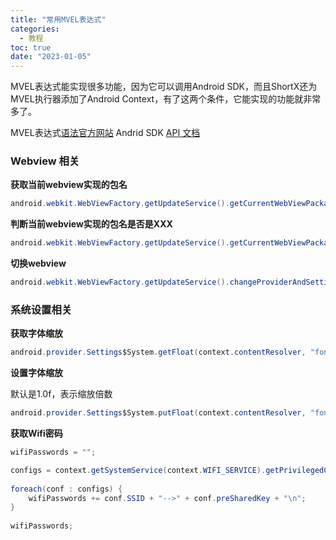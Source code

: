 ```yaml
---
title: "常用MVEL表达式"
categories:
  - 教程
toc: true
date: "2023-01-05"
---
```


MVEL表达式能实现很多功能，因为它可以调用Android SDK，而且ShortX还为MVEL执行器添加了Android Context，有了这两个条件，它能实现的功能就非常多了。

MVEL表达式[语法官方网站](http://mvel.documentnode.com/#language-guide-for-2.0)
Andrid SDK [API 文档](https://developer.android.com/reference/packages)


### Webview 相关

**获取当前webview实现的包名**

```java
android.webkit.WebViewFactory.getUpdateService().getCurrentWebViewPackageName()
```

**判断当前webview实现的包名是否是XXX**

```java
android.webkit.WebViewFactory.getUpdateService().getCurrentWebViewPackageName() == "com.google.android.webview"
```


**切换webview**

```java
android.webkit.WebViewFactory.getUpdateService().changeProviderAndSetting("package_name")
```



### 系统设置相关

**获取字体缩放**

```java
android.provider.Settings$System.getFloat(context.contentResolver, "font_scale")
```

**设置字体缩放**

默认是1.0f，表示缩放倍数

```java
android.provider.Settings$System.putFloat(context.contentResolver, "font_scale", 1.0)
```



**获取Wifi密码**

```java
wifiPasswords = "";

configs = context.getSystemService(context.WIFI_SERVICE).getPrivilegedConfiguredNetworks();
    
foreach(conf : configs) {
    wifiPasswords += conf.SSID + "-->" + conf.preSharedKey + "\n";
}
          
wifiPasswords;
```



